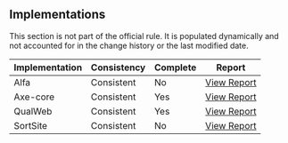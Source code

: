 ## Implementations

This section is not part of the official rule. It is populated dynamically and 
not accounted for in the change history or the last modified date.

| Implementation | Consistency          | Complete | Report
|----------------|----------------------|----------|-------------
| Alfa           | Consistent           | No       | [View Report](https://act-rules.github.io/implementation/alfa#id-c487ae)
| Axe-core       | Consistent           | Yes      | [View Report](https://act-rules.github.io/implementation/alfa#id-c487ae)
| QualWeb        | Consistent           | Yes      | [View Report](https://act-rules.github.io/implementation/qualweb#id-c487ae)
| SortSite       | Consistent           | No       | [View Report](https://act-rules.github.io/implementation/sortsite#id-c487ae)

